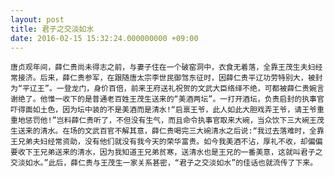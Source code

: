```yaml
---
layout: post
title: 君子之交淡如水
date: 2016-02-15 15:32:24.000000000 +09:00
---
```


    唐贞观年间，薛仁贵尚未得志之前，与妻子住在一个破窑洞中，衣食无着落，全靠王茂生夫妇经常接济。后来，薛仁贵参军，在跟随唐太宗李世民御驾东征时，因薛仁贵平辽功劳特别大，被封为“平辽王”。一登龙门，身价百倍，前来王府送礼祝贺的文武大臣络绎不绝，可都被薛仁贵婉言谢绝了。他惟一收下的是普通老百姓王茂生送来的“美酒两坛”。一打开酒坛，负责启封的执事官吓得面如土色，因为坛中装的不是美酒而是清水!“启禀王爷，此人如此大胆戏弄王爷，请王爷重重地惩罚他!”岂料薛仁贵听了，不但没有生气，而且命令执事官取来大碗，当众饮下三大碗王茂生送来的清水。在场的文武百官不解其意，薛仁贵喝完三大碗清水之后说:“我过去落难时，全靠王兄弟夫妇经常资助，没有他们就没有我今天的荣华富贵。如今我美酒不沾，厚礼不收，却偏偏要收下王兄弟送来的清水，因为我知道王兄弟贫寒，送清水也是王兄的一番美意，这就叫君子之交淡如水。”此后，薛仁贵与王茂生一家关系甚密，“君子之交淡如水”的佳话也就流传了下来。

